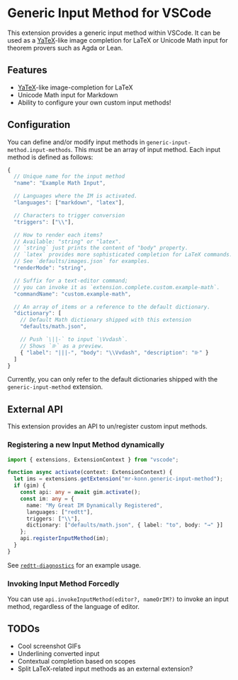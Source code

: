 # Generic Input Method for VSCode

This extension provides a generic input method within VSCode.
It can be used as a [YaTeX][yatex]-like image completion for LaTeX or Unicode Math input for theorem provers such as Agda or Lean.

[yatex]: http://yatex.org

## Features

- [YaTeX][yatex]-like image-completion for LaTeX
- Unicode Math input for Markdown
- Ability to configure your own custom input methods!

## Configuration

You can define and/or modify input methods in `generic-input-method.input-methods`.
This must be an array of input method.
Each input method is defined as follows:

```javascript
{
  // Unique name for the input method
  "name": "Example Math Input",

  // Languages where the IM is activated.
  "languages": ["markdown", "latex"],

  // Characters to trigger conversion
  "triggers": ["\\"],

  // How to render each items?
  // Available: "string" or "latex".
  // `string` just prints the content of "body" property.
  // `latex` provides more sophisticated completion for LaTeX commands.
  // See `defaults/images.json` for examples.
  "renderMode": "string",

  // Suffix for a text-editor command;
  // you can invoke it as `extension.complete.custom.example-math`.
  "commandName": "custom.example-math",

  // An array of items or a reference to the default dictionary.
  "dictionary": [
    // Default Math dictionary shipped with this extension
    "defaults/math.json",

    // Push `\||-` to input `\Vvdash`.
    // Shows `⊪` as a preview.
    { "label": "|||-", "body": "\\Vvdash", "description": "⊪" }
  ]
}
```

Currently, you can only refer to the default dictionaries shipped with the `generic-input-method` extension.

## External API

This extension provides an API to un/register custom input methods.

### Registering a new Input Method dynamically

```typescript
import { extensions, ExtensionContext } from "vscode";

function async activate(context: ExtensionContext) {
  let ims = extensions.getExtension("mr-konn.generic-input-method");
  if (gim) {
    const api: any = await gim.activate();
    const im: any = {
      name: "My Great IM Dynamically Registered",
      languages: ["redtt"],
      triggers: ["\\"],
      dictionary: ["defaults/math.json", { label: "to", body: "→" }]
    };
    api.registerInputMethod(im);
  }
}
```

See [`redtt-diagnostics`][redtt-diag] for an example usage.

[redtt-diag]: https://github.com/konn/vscode-redtt-diagnostics

### Invoking Input Method Forcedly

You can use `api.invokeInputMethod(editor?, nameOrIM?)` to invoke an input method, regardless of the language of editor.

## TODOs

- Cool screenshot GIFs
- Underlining converted input
- Contextual completion based on scopes
- Split LaTeX-related input methods as an external extension?
